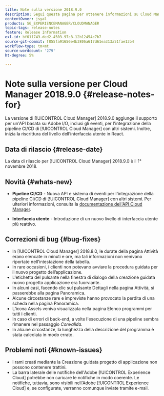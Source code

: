 ```yaml
---
title: Note sulla versione 2018.9.0
description: Segui questa pagina per ottenere informazioni su Cloud Manager 2018.9.0.
contentOwner: jsyal
products: SG_EXPERIENCEMANAGER/CLOUDMANAGER
topic-tags: release-notes
feature: Release Information
exl-id: bf611743-ded2-4503-97c8-12b12454c7b7
source-git-commit: f855fa91656e4b3806a617d61ea313a51fae13b4
workflow-type: tm+mt
source-wordcount: '279'
ht-degree: 5%

---
```


# Note sulla versione per Cloud Manager 2018.9.0 {#release-notes-for}

La versione di [!UICONTROL Cloud Manager] 2018.9.0 aggiunge il supporto per un&#39;API basata su Adobe I/O, inclusi gli eventi, per l&#39;integrazione della pipeline CI/CD di [!UICONTROL Cloud Manager] con altri sistemi. Inoltre, inizia la riscrittura del livello dell’interfaccia utente in React.

## Data di rilascio {#release-date}

La data di rilascio per [!UICONTROL Cloud Manager] 2018.9.0 è il 1° novembre 2018.

## Novità {#whats-new}

* **Pipeline CI/CD** - Nuova API e sistema di eventi per l&#39;integrazione della pipeline CI/CD di [!UICONTROL Cloud Manager] con altri sistemi. Per ulteriori informazioni, consulta la [documentazione dell&#39;API Cloud Manager](https://www.adobe.io/apis/experiencecloud/cloud-manager/docs.html).

* **Interfaccia utente** - Introduzione di un nuovo livello di interfaccia utente più reattivo.

## Correzioni di bug {#bug-fixes}

* In [!UICONTROL Cloud Manager] 2018.8.0, le durate della pagina Attività erano elencate in minuti e ore, ma tali informazioni non venivano riportate nell&#39;intestazione della tabella.
* In rare occasioni, i clienti non potevano avviare la procedura guidata per il nuovo progetto dell’applicazione.
* L&#39;etichetta del pulsante nella finestra di dialogo della creazione guidata nuovo progetto applicazione era fuorviante.
* In alcuni casi, facendo clic sul pulsante Dettagli nella pagina Attività, si passerebbe alla pagina Panoramica.
* Alcune circostanze rare e impreviste hanno provocato la perdita di una scheda nella pagina Panoramica.
* L’icona Assets veniva visualizzata nella pagina Elenco programmi per tutti i clienti.
* In caso di errori di back-end, a volte l&#39;esecuzione di una pipeline sembra rimanere nel passaggio *Convalida*.
* In alcune circostanze, la lunghezza della descrizione del programma è stata calcolata in modo errato.

## Problemi noti {#known-issues}

* I rami creati mediante la Creazione guidata progetto di applicazione non possono contenere trattini.
* La barra laterale delle notifiche dell&#39;Adobe [!UICONTROL Experience Cloud] potrebbe non caricare le notifiche in modo coerente. Le notifiche, tuttavia, sono visibili nell&#39;Adobe [!UICONTROL Experience Cloud] e, se configurate, verranno comunque inviate tramite e-mail.
